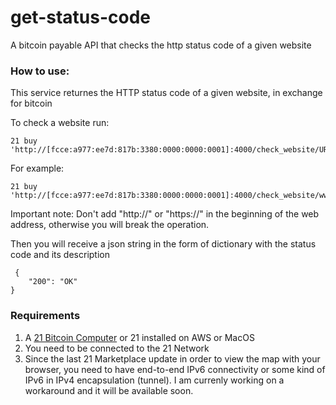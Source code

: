 <h1> get-status-code </h1>
<p>A bitcoin payable API that checks the http status code of a given website</p>

<h3> How to use: </h3>
<p>This service returnes the HTTP status code of a given website, in exchange for bitcoin</p>
<p> To check a website run: </p>

<pre><code>21 buy 'http://[fcce:a977:ee7d:817b:3380:0000:0000:0001]:4000/check_website/URL'
</code></pre>
<p> For example: </p>
<pre><code>21 buy 'http://[fcce:a977:ee7d:817b:3380:0000:0000:0001]:4000/check_website/www.google.com'
</code></pre>

<p> Important note: Don't add "http://" or "https://" in the beginning of the web address, 
otherwise you will break the operation. </p>

<p>Then you will receive a json string in the form of dictionary with the status code and its description</p>
<pre><code> {
    "200": "OK"
}
</code></pre>

<h3> Requirements </h3>

1. A  <a href="https://21.co">21 Bitcoin Computer</a> or 21 installed on AWS or MacOS
2. You need to be connected to the 21 Network
3. Since the last 21 Marketplace update in order to view the map with your browser, you need to have end-to-end IPv6 connectivity or some kind of IPv6 in IPv4 encapsulation (tunnel). I am currenly working on a workaround and it will be available soon.
